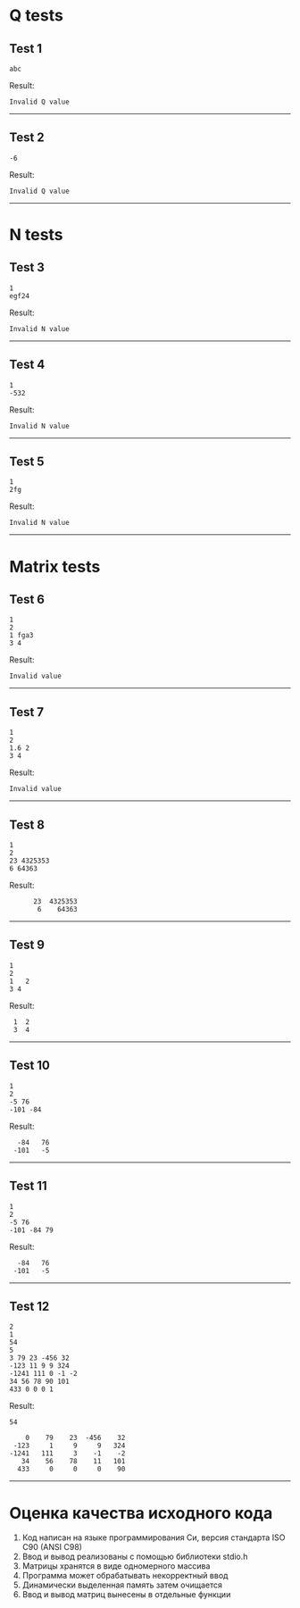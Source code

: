 # Q tests
## Test 1
```
abc
```
Result:
```
Invalid Q value
```
***

## Test 2
```
-6
```
Result:
```
Invalid Q value
```
***

# N tests
## Test 3
```
1
egf24
```
Result:
```
Invalid N value
```
***

## Test 4
```
1
-532
```
Result:
```
Invalid N value
```
***

## Test 5
```
1
2fg
```
Result:
```
Invalid N value
```
***

# Matrix tests
## Test 6
```
1
2
1 fga3
3 4
```
Result:
```
Invalid value
```
***

## Test 7
```
1
2
1.6 2
3 4
```
Result:
```
Invalid value
```
***

## Test 8
```
1
2
23 4325353
6 64363
```
Result:
```
      23  4325353
       6    64363
```
***

## Test 9
```
1
2
1	2
3 4
```
Result:
```
 1  2
 3  4
```
***

## Test 10
```
1
2
-5 76
-101 -84
```
Result:
```
  -84   76
 -101   -5
```
***

## Test 11
```
1
2
-5 76
-101 -84 79
```
Result:
```
  -84   76
 -101   -5
```
***

## Test 12
```
2
1
54
5
3 79 23 -456 32
-123 11 9 9 324
-1241 111 0 -1 -2
34 56 78 90 101
433 0 0 0 1
```
Result:
```
54

    0    79    23  -456    32
 -123     1     9     9   324
-1241   111     3    -1    -2
   34    56    78    11   101
  433     0     0     0    90
```
***

# Оценка качества исходного кода
1) Код написан на языке программирования Си, версия стандарта ISO C90 (ANSI C98)
2) Ввод и вывод реализованы с помощью библиотеки stdio.h
3) Матрицы хранятся в виде одномерного массива
4) Программа может обрабатывать некорректный ввод
5) Динамически выделенная память затем очищается
6) Ввод и вывод матриц вынесены в отдельные функции